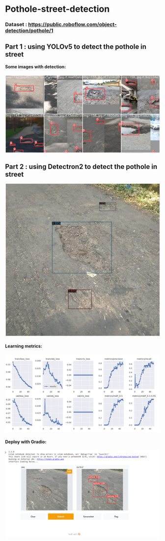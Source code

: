 # Pothole-street-detection
### Dataset : https://public.roboflow.com/object-detection/pothole/1

## Part 1 : using YOLOv5 to detect the pothole in street 

#### Some images with detection:
<img src="detection.PNG"> <br/>

## Part 2 : using Detectron2 to detect the pothole in street 
<img src="detectron2 .PNG"> <br/>

#### Learning metrics: 
<img src="learning metrics.PNG"> <br/>
#### Deploy with Gradio:
<img src="deploy gradio.PNG"> <br/>
